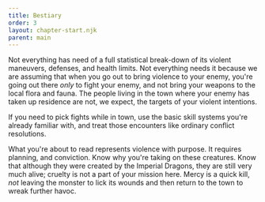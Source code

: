 ```yaml
---
title: Bestiary
order: 3
layout: chapter-start.njk
parent: main
---
```


Not everything has need of a full statistical break-down of its violent maneuvers, defenses, and health limits. Not everything needs it because we are assuming that when you go out to bring violence to your enemy, you're going out there *only* to fight your enemy, and not bring your weapons to the local flora and fauna. The people living in the town where your enemy has taken up residence are not, we expect, the targets of your violent intentions.

If you need to pick fights while in town, use the basic skill systems you're already familiar with, and treat those encounters like ordinary conflict resolutions.

What you're about to read represents violence with purpose. It requires planning, and conviction. Know why you're taking on these creatures. Know that although they were created by the Imperial Dragons, they are still very much alive; cruelty is not a part of your mission here. Mercy is a quick kill, *not* leaving the monster to lick its wounds and then return to the town to wreak further havoc.